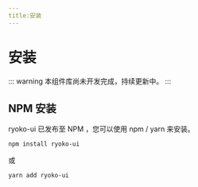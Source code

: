```yaml
---
title:安装
---
```

# 安装
::: warning
本组件库尚未开发完成，持续更新中。
:::
## NPM 安装
ryoko-ui 已发布至 NPM ，您可以使用 npm / yarn 来安装。
``` sh
npm install ryoko-ui
```
或
``` sh
yarn add ryoko-ui
```